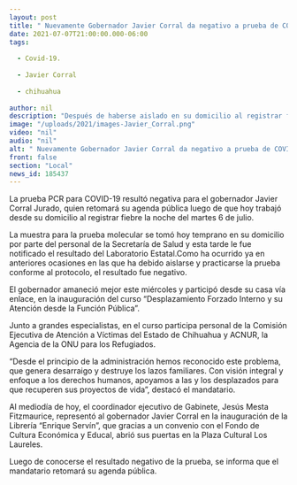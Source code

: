 ```yaml
---
layout: post
title: " Nuevamente Gobernador Javier Corral da negativo a prueba de COVID-19."
date: 2021-07-07T21:00:00.000-06:00
tags:
  
  - Covid-19.
  
  - Javier Corral
  
  - chihuahua
  
author: nil
description: "Después de haberse aislado en su domicilio al registrar fiebre la noche del martes, Laboratorio Estatal notifica resultado de la prueba molecular aplicada hoy; el mandatario estatal retomará su agenda pública."
image: "/uploads/2021/images-Javier_Corral.png"
video: "nil"
audio: "nil"
alt: " Nuevamente Gobernador Javier Corral da negativo a prueba de COVID-19."
front: false
section: "Local"
news_id: 185437
---
```


La prueba PCR para COVID-19 resultó negativa para el gobernador Javier Corral Jurado, quien retomará su agenda pública luego de que hoy trabajó desde su domicilio al registrar fiebre la noche del martes 6 de julio.

La muestra para la prueba molecular se tomó hoy temprano en su domicilio por parte del personal de la Secretaría de Salud y esta tarde le fue notificado el resultado del Laboratorio Estatal.Como ha ocurrido ya en anteriores ocasiones en las que ha debido aislarse y practicarse la prueba conforme al protocolo, el resultado fue negativo.

El gobernador amaneció mejor este miércoles y participó desde su casa vía enlace, en la inauguración del curso “Desplazamiento Forzado Interno y su Atención desde la Función Pública”.

Junto a grandes especialistas, en el curso participa personal de  la Comisión Ejecutiva de Atención a Víctimas del Estado de Chihuahua y ACNUR, la Agencia de la ONU para los Refugiados.

“Desde el principio de la administración hemos reconocido este problema, que genera desarraigo y destruye los lazos familiares. Con visión integral y enfoque a los derechos humanos, apoyamos a las y los desplazados para que recuperen sus proyectos de vida”, destacó el mandatario. 

Al mediodía de hoy, el coordinador ejecutivo de Gabinete, Jesús Mesta Fitzmaurice, representó al gobernador Javier Corral en la inauguración de la Librería “Enrique Servín”, que gracias a un convenio con el Fondo de Cultura Económica y Educal, abrió sus puertas en la Plaza Cultural Los Laureles.

Luego de conocerse el resultado negativo de la prueba, se informa que el mandatario retomará su agenda pública.


